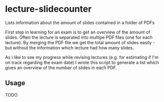 # lecture-slidecounter
Lists information about the amount of slides contained in a folder of PDFs

First step in learning for an exam is to get an overview of the amount of slides.
Often the lecture is separated into multipe PDF files (one for each lecture).
By merging the PDF file we get the total amount of slides easily - but without the information which lecture had how many slides.

As i like to see my progress while revising lectures (e.g. for estimating if I'm on track regarding the exam date) I wrote this script to generate a list which gives an overview of the number of slides in each PDF.

## Usage

TODO
